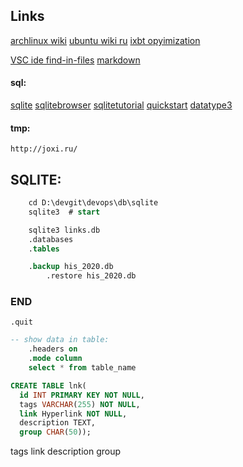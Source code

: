 ## Links

[archlinux wiki](https://wiki.archlinux.org/index.php/improving_performance)
[ubuntu wiki ru](https://help.ubuntu.ru/wiki/ubuntu_optimization)
[ixbt opyimization](https://www.ixbt.com/live/games/optimizaciya-linux-dlya-igr.html)

[VSC ide find-in-files](https://docs.microsoft.com/en-us/visualstudio/ide/find-in-files?view=vs-2019)
[markdown](https://guides.github.com/features/mastering-markdown/)

#### sql:
[sqlite](https://www.sqlite.org/index.html)
[sqlitebrowser](https://sqlitebrowser.org/)
[sqlitetutorial](https://www.sqlitetutorial.net/)
[quickstart](https://www.sqlite.org/quickstart.html)
[datatype3](https://www.sqlite.org/datatype3.html)

#### tmp:
    http://joxi.ru/

## SQLITE:

```sql
    cd D:\devgit\devops\db\sqlite
    sqlite3  # start

	sqlite3 links.db
	.databases
	.tables

    .backup his_2020.db
        .restore his_2020.db
```

### END
`.quit`

```sql
-- show data in table:
    .headers on
    .mode column
    select * from table_name
```

```sql
CREATE TABLE lnk(
  id INT PRIMARY KEY NOT NULL,
  tags VARCHAR(255) NOT NULL,
  link Hyperlink NOT NULL,
  description TEXT,
  group CHAR(50));
```

tags
link
description
group

